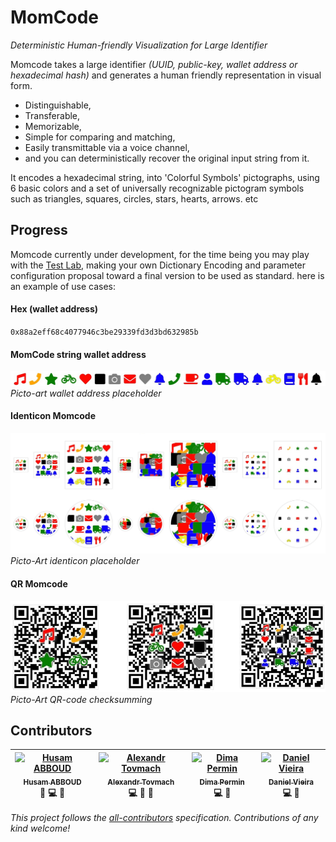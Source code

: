 # MomCode
_Deterministic Human-friendly Visualization for Large Identifier_

Momcode takes a large identifier _(UUID, public-key, wallet address or hexadecimal hash)_ and generates a human friendly representation in visual form.  
* Distinguishable,
* Transferable,
* Memorizable,
* Simple for comparing and matching,
* Easily transmittable via a voice channel,
* and you can deterministically recover the original input string from it.

It encodes a hexadecimal string, into 'Colorful Symbols' pictographs, using 6 basic colors and a set of universally recognizable pictogram symbols such as triangles, squares, circles, stars, hearts, arrows. etc

## Progress
Momcode currently under development, for the time being you may play with the [Test Lab](/lab/), making your own Dictionary Encoding and parameter configuration proposal toward a final version to be used as standard. here is an example of use cases:

#### Hex (wallet address)
`0x88a2eff68c4077946c3be29339fd3d3bd632985b`

#### MomCode string wallet address

[![Momcode example](assets/img/example-momcode-string101.jpg "Momcode example")](https://momcode.io/lab/?input=0x88a2eff68c4077946c3be29339fd3d3bd632985b)
*Picto-art wallet address placeholder*

#### Identicon Momcode
[![Identicon-Momcode](assets/img/example-momcode-identicon101.jpg "Identicon-Momcode example")](https://momcode.io/lab/?input=0x88a2eff68c4077946c3be29339fd3d3bd632985b)
*Picto-Art identicon placeholder*

#### QR Momcode
[![QR Code with Momcode](assets/img/example-momcode-qrcode100.jpg "QR Code with Momcode example")](https://momcode.io/lab/?input=0x88a2eff68c4077946c3be29339fd3d3bd632985b)
*Picto-Art QR-code checksumming*



## Contributors
<!-- Contributors table START -->
| [![Husam ABBOUD](https://avatars3.githubusercontent.com/u/712919?s=100&v=4)<br /><sub>Husam ABBOUD</sub>](https://github.com/drhus)<br />🤔 💻 🎨| [![Alexandr Tovmach](https://avatars2.githubusercontent.com/u/28801003?s=100&v=4)<br /><sub>Alexandr Tovmach</sub>](https://github.com/alexandrtovmach)<br /> 💻 💬 🎨 | [![Dima Permin](https://avatars.githubusercontent.com/)<br /><sub>Dima Permin</sub>](https://github.com/#)<br />💻 💬 | [![Daniel Vieira](https://avatars1.githubusercontent.com/u/6597418?s=100&v=4)<br /><sub>Daniel Vieira</sub>](https://github.com/kaede28)<br />💻 💬|
| :---: | :---: | :---: | :---: |
<!-- Contributors table END -->


*This project follows the [all-contributors](https://github.com/kentcdodds/all-contributors) specification.
Contributions of any kind welcome!*
